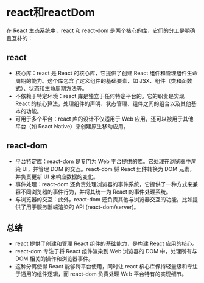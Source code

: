 # react和reactDom

在 React 生态系统中，react 和 react-dom 是两个核心的库，它们的分工是明确且互补的：

## react
- 核心库：react 是 React 的核心库，它提供了创建 React 组件和管理组件生命周期的能力。这个库包含了定义组件的基础要素，如 JSX、组件（类和函数式）、状态和生命周期方法等。
- 不依赖于特定环境：react 库是独立于任何特定平台的。它的职责是实现 React 的核心算法，处理组件的声明、状态管理、组件之间的组合以及其他基本的功能。
- 可用于多个平台：react 库的设计不仅适用于 Web 应用，还可以被用于其他平台（如 React Native）来创建原生移动应用。


## react-dom
- 平台特定库：react-dom 是专门为 Web 平台提供的库。它处理在浏览器中渲染 UI，并管理 DOM 的交互。react-dom 将 React 组件转换为 DOM 元素，并负责更新 UI 来响应数据的变化。
- 事件处理：react-dom 还负责处理浏览器的事件系统，它提供了一种方式来兼容不同浏览器的事件行为，并将其统一为 React 的事件处理系统。
- 与浏览器的交互：此外，react-dom 还负责其他与浏览器交互的功能，比如提供了用于服务器端渲染的 API (react-dom/server)。

## 总结
- react 提供了创建和管理 React 组件的基础能力，是构建 React 应用的核心。
- react-dom 专注于将 React 组件渲染到 Web 浏览器的 DOM 中，处理所有与 DOM 相关的操作和浏览器事件。
- 这种分离使得 React 能够跨平台使用，同时让 react 核心库保持轻量级和专注于通用的组件逻辑，而 react-dom 负责处理 Web 平台特有的实现细节。